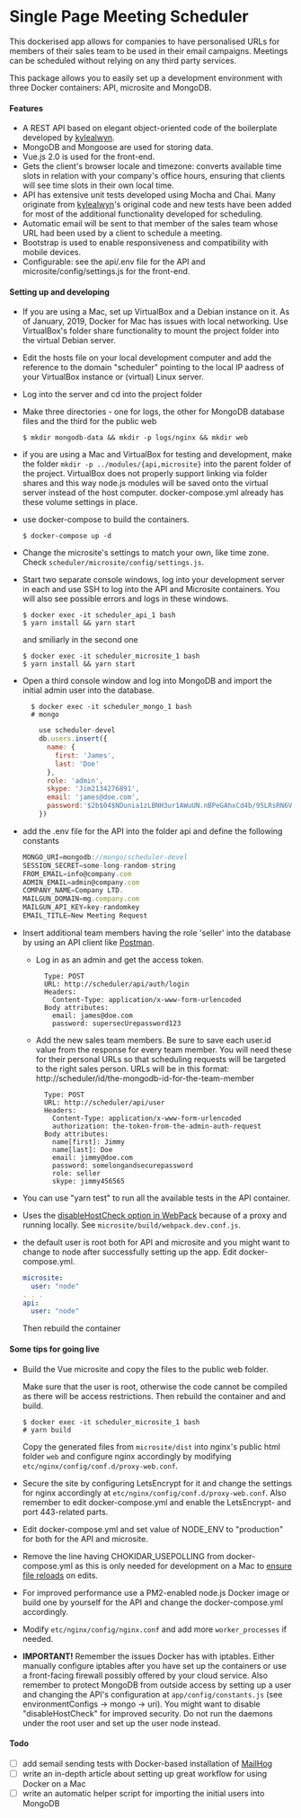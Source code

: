 # Single Page Meeting Scheduler

This dockerised app allows for companies to have personalised URLs for members of their sales team to be used in their email campaigns. Meetings can be scheduled without relying on any third party services.

This package allows you to easily set up a development environment with three Docker containers: API, microsite and MongoDB.

#### Features
* A REST API based on elegant object-oriented code of the boilerplate developed by <a href="https://github.com/kylealwyn/node-rest-api-boilerplate">kylealwyn</a>.
* MongoDB and Mongoose are used for storing data.
* Vue.js 2.0 is used for the front-end.
* Gets the client's browser locale and timezone: converts available time slots in relation with your company's office hours, ensuring that clients will see time slots in their own local time.
* API has extensive unit tests developed using Mocha and Chai. Many originate
  from <a href="https://github.com/kylealwyn/node-rest-api-boilerplate">kylealwyn</a>'s original code and new tests have been added for most of the additional functionality developed for scheduling.
* Automatic email will be sent to that member of the sales team whose URL had been used by a client to schedule a meeting.
* Bootstrap is used to enable responsiveness and compatibility with mobile devices.
* Configurable: see the api/.env file for the API and microsite/config/settings.js for the front-end.

#### Setting up and developing
- If you are using a Mac, set up VirtualBox and a Debian instance on it. As of January, 2019, Docker for Mac has issues with local networking. Use VirtualBox's folder share functionality to mount the project folder into the virtual Debian server.
- Edit the hosts file on your local development computer and add the reference to the domain "scheduler" pointing to the local IP aadress of your VirtualBox instance or (virtual) Linux server.
- Log into the server and cd into the project folder
- Make three directories - one for logs, the other for MongoDB database files and the third for the public web
  ```console
  $ mkdir mongodb-data && mkdir -p logs/nginx && mkdir web
  ```
- if you are using a Mac and VirtualBox for testing and development, make the folder ```mkdir -p ../modules/{api,microsite}``` into the parent folder of the project. VirtualBox does not properly support linking via folder shares and this way node.js modules will be saved onto the virtual server instead of the host computer. docker-compose.yml already has these volume settings in place.
- use docker-compose to build the containers.

  ```$ docker-compose up -d```

- Change the microsite's settings to match your own, like time zone. Check ```scheduler/microsite/config/settings.js```.
- Start two separate console windows, log into your development server in each and use SSH to log into the API and Microsite containers. You will also see possible errors and logs in these windows.

  ```console
  $ docker exec -it scheduler_api_1 bash
  $ yarn install && yarn start
  ```

  and smiliarly in the second one

  ```console
  $ docker exec -it scheduler_microsite_1 bash
  $ yarn install && yarn start
  ```

- Open a third console window and log into MongoDB and import the initial admin user into the database.

  ```console
    $ docker exec -it scheduler_mongo_1 bash
    # mongo
  ```
  ```javascript
      use scheduler-devel
      db.users.insert({
        name: {
          first: 'James',
          last: 'Doe'
        },
        role: 'admin',
        skype: 'Jim2134276891',
        email: 'james@doe.com',
        password:'$2b$04$NDunia1zLBNH3ur1AWuUN.nBPeGAhxCd4b/95LRsRN6VvKq9y6fzK'
      })
  ```  
- add the .env file for the API into the folder api and define the following constants
  ```javascript
  MONGO_URI=mongodb://mongo/scheduler-devel
  SESSION_SECRET=some-long-random-string
  FROM_EMAIL=info@company.com
  ADMIN_EMAIL=admin@company.com
  COMPANY_NAME=Company LTD.
  MAILGUN_DOMAIN=mg.company.com
  MAILGUN_API_KEY=key-randomkey
  EMAIL_TITLE=New Meeting Request
  ```
- Insert additional team members having the role 'seller' into the database by using an API client like <a href="https://www.getpostman.com/" target="_blank">Postman</a>.
  * Log in as an admin and get the access token.
    ```
      Type: POST
      URL: http://scheduler/api/auth/login
      Headers:
        Content-Type: application/x-www-form-urlencoded
      Body attributes:
        email: james@doe.com
        password: supersecUrepassword123
    ```
   * Add the new sales team members. Be sure to save each user.id value from the response for every team member. You will need these for their personal URLs so that scheduling requests will be targeted to the right sales person. URLs will be in this format: http://<span></span>scheduler/id/the-mongodb-id-for-the-team-member
      ```
        Type: POST
        URL: http://scheduler/api/user
        Headers:
          Content-Type: application/x-www-form-urlencoded
          authorization: the-token-from-the-admin-auth-request
        Body attributes:
          name[first]: Jimmy
          name[last]: Doe
          email: jimmy@doe.com
          password: somelongandsecurepassword
          role: seller
          skype: jimmy456565
      ```
- You can use "yarn test" to run all the available tests in the API container.
- Uses the <a href="https://github.com/webpack/webpack-dev-server/issues/882" target="_blank">disableHostCheck option in WebPack</a> because of a proxy and running locally. See ```microsite/build/webpack.dev.conf.js```.
- the default user is root both for API and microsite and you might want to change to node after successfully setting up the app. Edit docker-compose.yml.
    ```yml
    microsite:
      user: "node"
    . . .
    api:
      user: "node"
    ```
    Then rebuild the container

#### Some tips for going live
- Build the Vue microsite and copy the files to the public web folder.

  Make sure that the user is root, otherwise the code cannot be compiled as there will be access restrictions.
  Then rebuild the container and and build.

  ```console
  $ docker exec -it scheduler_microsite_1 bash
  # yarn build
  ```
  Copy the generated files from ```microsite/dist``` into nginx's public html folder ```web``` and configure nginx accordingly by modifying ```etc/nginx/config/conf.d/proxy-web.conf```.

- Secure the site by configuring LetsEncrypt for it and change the settings for nginx accordingly at ```etc/nginx/config/conf.d/proxy-web.conf```. Also remember to edit docker-compose.yml and enable the LetsEncrypt- and port 443-related parts.

- Edit docker-compose.yml and set value of NODE_ENV to "production" for both for the API and microsite.

- Remove the line having CHOKIDAR_USEPOLLING from docker-compose.yml as this is only needed for development on a Mac to <a href="https://tw.saowen.com/a/097837fac94163680f564644296e67b5d38ad9e98e36fae3f55b1bac7e68c07b" target="_blank">ensure file reloads</a> on edits.

- For improved performance use a PM2-enabled node.js Docker image or build one by yourself for the API and change the docker-compose.yml accordingly.

- Modify ```etc/nginx/config/nginx.conf``` and add more ```worker_processes``` if needed.

- <b>IMPORTANT!</b> Remember the issues Docker has with iptables. Either manually configure iptables after you have set up the containers or use a front-facing firewall possibly offered by your cloud service. Also remember to protect MongoDB from outside access by setting up a user and changing the API's configuration at ```app/config/constants.js``` (see environmentConfigs ->
mongo -> uri). You might want to disable "disableHostCheck" for improved security. Do not run the daemons under the root user and set up the user node instead.

#### Todo
- [ ] add semail sending tests with Docker-based installation of [MailHog](https://hub.docker.com/r/mailhog/mailhog )
- [ ] write an in-depth article about setting up great workflow for using Docker on a Mac
- [ ] write an automatic helper script for importing the initial users into MongoDB
